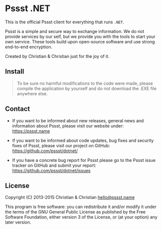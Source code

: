 Pssst .NET
==========
This is the official Pssst client for everything that runs `.NET`.

Pssst is a simple and secure way to exchange information. We do not provide
services by our self, but we provide you with the tools to start your own
service. These tools build upon open-source software and use strong end-to-end
encryption.

Created by Christian & Christian just for the joy of it.

Install
-------
> To be sure no harmful modifications to the code were made, please compile
> the application by yourself and do not download the .EXE file anywhere else.

Contact
-------
* If you want to be informed about new releases, general news
  and information about Pssst, please visit our website under:
  https://pssst.name

* If you want to be informed about code updates, bug fixes and
  security fixes of Pssst, please visit our project on GitHub:
  https://github.com/pssst/dotnet/

* If you have a concrete bug report for Pssst please go to the
  Pssst issue tracker on GitHub and submit your report:
  https://github.com/pssst/dotnet/issues

License
-------
Copyright (C) 2013-2015  Christian & Christian  <hello@pssst.name>

This program is free software: you can redistribute it and/or modify
it under the terms of the GNU General Public License as published by
the Free Software Foundation, either version 3 of the License, or
(at your option) any later version.
